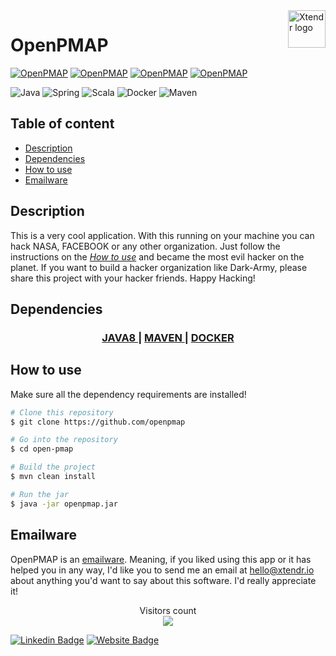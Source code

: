 <a href="https://xtendr.io/">
    <img src="https://xtendr.io/wp-content/uploads/2020/05/xtendr_logo_vilagoszold-2.png" alt="Xtendr logo" title="Xtendr" align="right" height="60px" />
</a>

OpenPMAP
======================

[![OpenPMAP](https://badges.pufler.dev/updated/Sleepy026/GLADIBAZIS-BACKEND/)](https://github.com/Sleepy026/GLADIBAZIS-BACKEND/)
[![OpenPMAP](https://badges.pufler.dev/created/Sleepy026/GLADIBAZIS-BACKEND/)](https://github.com/Sleepy026/GLADIBAZIS-BACKEND/)
[![OpenPMAP](https://badges.frapsoft.com/os/mit/mit.svg?v=102)](https://github.com/Sleepy026/GLADIBAZIS-BACKEND/)
[![OpenPMAP](https://badges.frapsoft.com/os/gpl/gpl.svg?v=102)](https://github.com/Sleepy026/GLADIBAZIS-BACKEND/)

<div>
<img alt="Java" src="https://img.shields.io/badge/java-%23ED8B00.svg?&style=for-the-badge&logo=java&logoColor=white"/>
<img alt="Spring" src="https://img.shields.io/badge/spring%20-%236DB33F.svg?&style=for-the-badge&logo=spring&logoColor=white"/>
<img alt="Scala" src="https://img.shields.io/badge/scala-%23DC322F.svg?&style=for-the-badge&logo=scala&logoColor=white"/>
<img alt="Docker" src="https://img.shields.io/badge/docker%20-%230db7ed.svg?&style=for-the-badge&logo=docker&logoColor=white"/>
<img alt="Maven" src="https://img.shields.io/badge/maven%20-%231572B6.svg?&style=for-the-badge&logo=apache-maven&logoColor=white"/>
</div>

## Table of content

- [Description](#Description)
- [Dependencies](#dependencies)
- [How to use](#how-to-use)
- [Emailware](#emailware)

## Description

This is a very cool application. With this running on your machine you can hack NASA, FACEBOOK or any other organization.
Just follow the instructions on the _[How to use](#how-to-use)_ and became the most evil hacker on the planet.
If you want to build a hacker organization like Dark-Army, please share this project with your hacker friends.
Happy Hacking!

## Dependencies

<div align="center">
  <h3>
    <a href="https://java.com/en/download/help/download_options.html">
    JAVA8
    </a>
    <span> | </span>
    <a href="https://maven.apache.org/install.html">
    MAVEN
    </a>
    <span> | </span>
    <a href="https://docs.docker.com/get-docker/">
    DOCKER
    </a>
  </h3>
</div>

## How to use

Make sure all the dependency requirements are installed!

```bash
# Clone this repository
$ git clone https://github.com/openpmap

# Go into the repository
$ cd open-pmap

# Build the project
$ mvn clean install

# Run the jar
$ java -jar openpmap.jar
```

## Emailware

OpenPMAP is an [emailware](https://en.wiktionary.org/wiki/emailware). Meaning, if you liked using this app or it has helped you in any way, I'd like you to send me an email at <hello@xtendr.io> about anything you'd want to say about this software. I'd really appreciate it!

<p align="center"> 
  Visitors count<br>
  <img src="https://profile-counter.glitch.me/Sleepy026/count.svg" />
</p>

[![Linkedin Badge](https://img.shields.io/badge/-Xtendr-blue?style=flat-square&logo=Linkedin&logoColor=white&link=https://www.linkedin.com/company/xtendr)](https://www.linkedin.com/company/xtendr)
[![Website Badge](https://img.shields.io/badge/-xtendr.io-e34f26?style=flat-square&logo=Google-Chrome&logoColor=white&link=https://xtendr.io/)](https://xtendr.io/)
